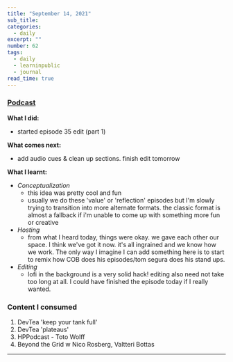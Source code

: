```yaml
---
title: "September 14, 2021"
sub_title: 
categories:
  - daily
excerpt: ""
number: 62
tags:
  - daily
  - learninpublic
  - journal
read_time: true
---
```


### [Podcast](http://frndshiptime.com)

**What I did:** 
- started episode 35 edit (part 1)

**What comes next:**
- add audio cues & clean up sections. finish edit tomorrow

**What I learnt:**
 - *Conceptualization*
     - this idea was pretty cool and fun
     - usually we do these 'value' or 'reflection' episodes but I'm slowly trying to transition into more alternate formats. the classic format is almost a fallback if i'm unable to come up with something more fun or creative
 - *Hosting*
     - from what I heard today, things were okay. we gave each other our space. I think we've got it now. it's all ingrained and we know how we work. The only way I imagine I can add something here is to start to remix how COB does his episodes/tom segura does his stand ups.
 - *Editing*
    - lofi in the background is a very solid hack! editing also need not take too long at all. I could have finished the episode today if I really wanted. 

### Content I consumed

1. DevTea 'keep your tank full'
2. DevTea 'plateaus'
3. HPPodcast - Toto Wolff
4. Beyond the Grid w Nico Rosberg, Valtteri Bottas

---
